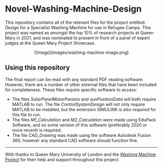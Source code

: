 # Novel-Washing-Machine-Design

This repository contains all of the relevant files for the project entitled: Design for a Specialist Washing Machine for use in Refugee Camps. This project was named as amongst the top 10% of research projects at Queen Mary in 2021, and was nominated to present in front of a panel of expert judges at the Queen Mary Project Showcase.

<p align="center">
![image](images/washing-machine-image.png)
</p>

## Using this repository
The final report can be read with any standard PDF reading software. However, there are a number of other external files that have been included for completeness. These files require specific software to access:

- The files *SolarPanelMotorParams* and *sunPositionData* will both require MATLAB to run. The file *ControlSystemDesign* will not only require MATLAB to be installed, but the extension SIMULINK is also required for this file to run.
- The files *M1_Calculation* and *M2_Calculation* were made using EduPack Software, and so some version of this software (preferably 2020 or more recent) is required.
- The file *CAD_Drawing* was made using the software Autodesk Fusion 360, however any standard CAD software should function fine.


---------------------------------------------------------------------------------------------------------
With thanks to Queen Mary University of London and the [Washing Machine Project](https://www.thewashingmachineproject.org) for their help and support throughout this project. 



